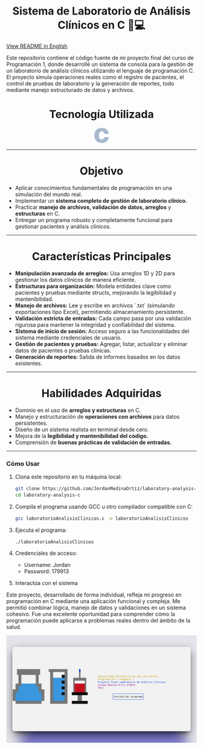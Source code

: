 <h1 align="center">Sistema de Laboratorio de Análisis Clínicos en C 🧪💻</h1>

<p align="left">
  <a href="README.md" target="_blank">
    View README in English
  </a>
</p>

<p>Este repositorio contiene el código fuente de mi proyecto final del curso de Programación 1, donde desarrollé un sistema de consola para la gestión de un laboratorio de análisis clínicos utilizando el lenguaje de programación C.
El proyecto simula operaciones reales como el registro de pacientes, el control de pruebas de laboratorio y la generación de reportes, todo mediante manejo estructurado de datos y archivos.</p>

<h1 align="center">Tecnología Utilizada</h1>
<div align="center">
  <img src="https://github.com/devicons/devicon/blob/master/icons/c/c-original.svg" alt="C" title="C" width="40px">
</div>
<hr>

<h1 align="center">Objetivo</h1>
<ul>
  <li>Aplicar conocimientos fundamentales de programación en una simulación del mundo real.</li>
  <li>Implementar un <b>sistema completo de gestión de laboratorio clínico.</b></li>
  <li>Practicar <b>manejo de archivos, validación de datos, arreglos</b> y <b>estructuras</b> en C.</li>
  <li>Entregar un programa robusto y completamente funcional para gestionar pacientes y análisis clínicos.</li>
</ul>
<hr>

<h1 align="center">Características Principales</h1>
<ul>
  <li><b>Manipulación avanzada de arreglos:</b> Usa arreglos 1D y 2D para gestionar los datos clínicos de manera eficiente.</li>
  <li><b>Estructuras para organización:</b> Modela entidades clave como pacientes y pruebas mediante structs, mejorando la legibilidad y mantenibilidad.</li>
  <li><b>Manejo de archivos:</b> Lee y escribe en archivos `.txt` (simulando exportaciones tipo Excel), permitiendo almacenamiento persistente.</li>
  <li><b>Validación estricta de entradas:</b> Cada campo pasa por una validación rigurosa para mantener la integridad y confiabilidad del sistema.</li>
  <li><b>Sistema de inicio de sesión:</b> Acceso seguro a las funcionalidades del sistema mediante credenciales de usuario.</li>
  <li><b>Gestión de pacientes y pruebas:</b> Agregar, listar, actualizar y eliminar datos de pacientes o pruebas clínicas.</li>
  <li><b>Generación de reportes:</b> Salida de informes basados en los datos existentes.</li>
</ul>
<hr>

<h1 align="center">Habilidades Adquiridas</h1>
<ul>
  <li>Dominio en el uso de <b>arreglos y estructuras</b> en C.</li>
  <li>Manejo y estructuración de <b>operaciones con archivos</b> para datos persistentes.</li>
  <li>Diseño de un sistema realista en terminal desde cero.</li>
  <li>Mejora de la <b>legibilidad y mantenibilidad del código.</b></li>
  <li>Comprensión de <b>buenas prácticas de validación de entradas.</b></li>
</ul>
<hr>

### Cómo Usar

1. Clona este repositorio en tu máquina local:

   ```sh
   git clone https://github.com/JordanMedinaOrtiz/laboratory-analysis-c.git
   cd laboratory-analysis-c
2. Compila el programa usando GCC u otro compilador compatible con C:
   ```sh
   gcc laboratorioAnalisisClinicos.c -o laboratorioAnalisisClinicos
   ```

3. Ejecuta el programa:
   ```sh
   ./laboratorioAnalisisClinicos
   ```
4. Credenciales de acceso:
   <ul>
     <li>Username: Jordan</li>
     <li>Password: 179913</li>
   </ul>
5. Interactúa con el sistema

<p>Este proyecto, desarrollado de forma individual, refleja mi progreso en programación en C mediante una aplicación funcional y compleja. Me permitió combinar lógica, manejo de datos y validaciones en un sistema cohesivo. Fue una excelente oportunidad para comprender cómo la programación puede aplicarse a problemas reales dentro del ámbito de la salud.</p>
<img src="laboratory-analysis-c.png" alt="Project Image" title="Project Image" />
